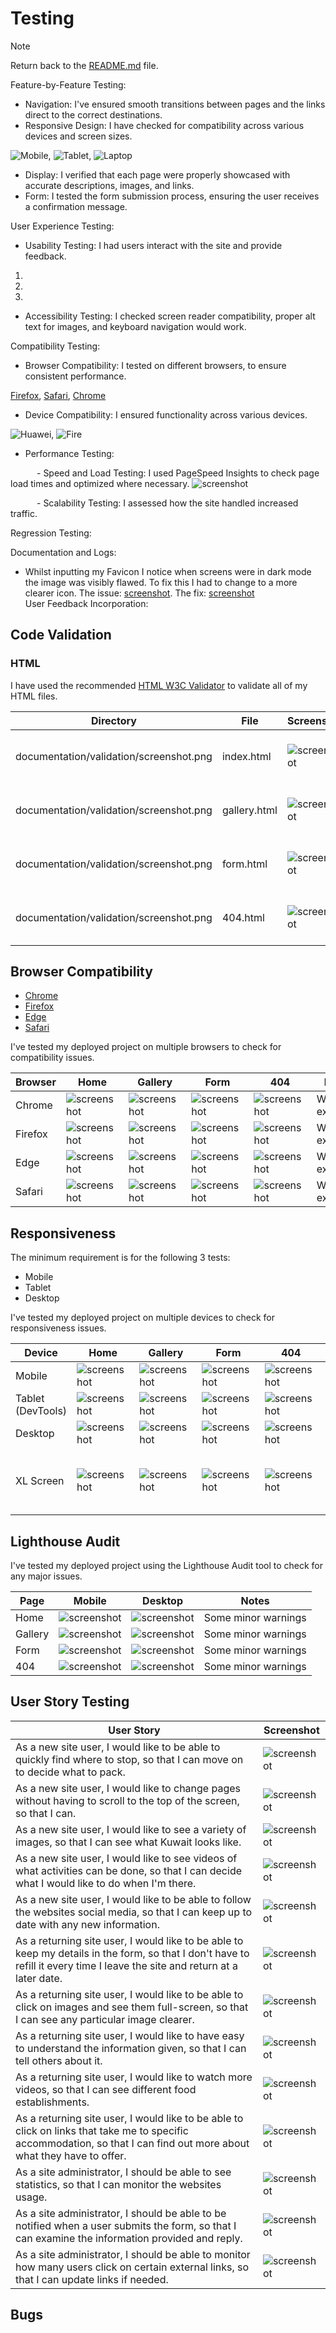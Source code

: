 # Testing

> [!NOTE]  
> Return back to the [README.md](README.md) file.

Feature-by-Feature Testing:

- Navigation: I've ensured smooth transitions between pages and the links direct to the correct destinations.
- Responsive Design: I have checked for compatibility across various devices and screen sizes.

![Mobile](), ![Tablet](), ![Laptop]()
- Display: I verified that each page were properly showcased with accurate descriptions, images, and links.
- Form: I tested the form submission process, ensuring the user receives a confirmation message.

User Experience Testing:

- Usability Testing: I had users interact with the site and provide feedback.
1. 
2.
3.
- Accessibility Testing: I checked screen reader compatibility, proper alt text for images, and keyboard navigation would work.

Compatibility Testing:

- Browser Compatibility: I tested on different browsers, to ensure consistent performance.

[Firefox](), [Safari](), [Chrome]()
- Device Compatibility: I ensured functionality across various devices.

![Huawei](), ![Fire]()
- Performance Testing:

      - Speed and Load Testing: I used PageSpeed Insights to check page load times and optimized where necessary.
        ![screenshot]()

      - Scalability Testing: I assessed how the site handled increased traffic.

Regression Testing:

Documentation and Logs:

  - Whilst inputting my Favicon I notice when screens were in dark mode the image was visibly flawed. To fix this I had to change to a more clearer icon. The issue: [screenshot](documentation/issues/dark-favicon.png). The fix: [screenshot](documentation/issues/light-favicon.png)  
User Feedback Incorporation:

## Code Validation

### HTML

I have used the recommended [HTML W3C Validator](https://validator.w3.org) to validate all of my HTML files.

| Directory | File | Screenshot | Notes |
| --- | --- | --- | --- |
| documentation/validation/screenshot.png | index.html | ![screenshot](documentation/validation/screenshot.png) | no errors occurred when checking |
| documentation/validation/screenshot.png | gallery.html | ![screenshot](documentation/validation/screenshot.png) | no errors occurred when checking |
| documentation/validation/screenshot.png | form.html | ![screenshot](documentation/validation/screenshot.png) | no errors occurred when checking |
| documentation/validation/screenshot.png | 404.html | ![screenshot](documentation/validation/screenshot.png) | no errors occurred when checking |

## Browser Compatibility

- [Chrome](https://www.google.com/chrome)
- [Firefox](https://www.mozilla.org/firefox)
- [Edge](https://www.microsoft.com/edge)
- [Safari](https://support.apple.com/downloads/safari)

I've tested my deployed project on multiple browsers to check for compatibility issues.

| Browser | Home | Gallery | Form | 404 | Notes |
| --- | --- | --- | --- | --- | --- |
| Chrome | ![screenshot](documentation/browsers/browser-chrome-home.png) | ![screenshot](documentation/browsers/browser-chrome-about.png) | ![screenshot](documentation/browsers/browser-chrome-contact.png) | ![screenshot](documentation/browsers/browser-chrome-etc.png) | Works as expected |
| Firefox | ![screenshot](documentation/browsers/browser-firefox-home.png) | ![screenshot](documentation/browsers/browser-firefox-about.png) | ![screenshot](documentation/browsers/browser-firefox-contact.png) | ![screenshot](documentation/browsers/browser-firefox-etc.png) | Works as expected |
| Edge | ![screenshot](documentation/browsers/browser-edge-home.png) | ![screenshot](documentation/browsers/browser-edge-about.png) | ![screenshot](documentation/browsers/browser-chrome-edge.png) | ![screenshot](documentation/browsers/browser-edge-etc.png) | Works as expected |
| Safari | ![screenshot](documentation/browsers/browser-safari-home.png) | ![screenshot](documentation/browsers/browser-safari-about.png) | ![screenshot](documentation/browsers/browser-safari-contact.png) | ![screenshot](documentation/browsers/browser-safari-etc.png) | Works as expected |

## Responsiveness

The minimum requirement is for the following 3 tests:
- Mobile
- Tablet
- Desktop

I've tested my deployed project on multiple devices to check for responsiveness issues.

| Device | Home | Gallery | Form | 404 | Notes |
| --- | --- | --- | --- | --- | --- |
| Mobile | ![screenshot](documentation/responsiveness/responsive-mobile-home.png) | ![screenshot](documentation/responsiveness/responsive-mobile-about.png) | ![screenshot](documentation/responsiveness/responsive-mobile-contact.png) | ![screenshot](documentation/responsiveness/responsive-mobile-etc.png) | Works as expected |
| Tablet (DevTools) | ![screenshot](documentation/responsiveness/responsive-tablet-home.png) | ![screenshot](documentation/responsiveness/responsive-tablet-about.png) | ![screenshot](documentation/responsiveness/responsive-tablet-contact.png) | ![screenshot](documentation/responsiveness/responsive-tablet-etc.png) | Works as expected |
| Desktop | ![screenshot](documentation/responsiveness/responsive-desktop-home.png) | ![screenshot](documentation/responsiveness/responsive-desktop-about.png) | ![screenshot](documentation/responsiveness/responsive-desktop-contact.png) | ![screenshot](documentation/responsiveness/responsive-desktop-etc.png) | Works as expected |
| XL Screen | ![screenshot](documentation/responsiveness/responsive-xl-home.png) | ![screenshot](documentation/responsiveness/responsive-xl-about.png) | ![screenshot](documentation/responsiveness/responsive-xl-contact.png) | ![screenshot](documentation/responsiveness/responsive-xl-etc.png) | Scaling starts to have minor issues |

## Lighthouse Audit

I've tested my deployed project using the Lighthouse Audit tool to check for any major issues.

| Page | Mobile | Desktop | Notes |
| --- | --- | --- | --- |
| Home | ![screenshot](documentation/lighthouse/lighthouse-home-mobile.png) | ![screenshot](documentation/lighthouse/lighthouse-home-desktop.png) | Some minor warnings |
| Gallery | ![screenshot](documentation/lighthouse/lighthouse-about-mobile.png) | ![screenshot](documentation/lighthouse/lighthouse-about-desktop.png) | Some minor warnings |
| Form | ![screenshot](documentation/lighthouse/lighthouse-gallery-mobile.png) | ![screenshot](documentation/lighthouse/lighthouse-gallery-desktop.png) | Some minor warnings |
| 404 | ![screenshot](documentation/lighthouse/lighthouse-gallery-mobile.png) | ![screenshot](documentation/lighthouse/lighthouse-gallery-desktop.png) | Some minor warnings |

## User Story Testing

| User Story | Screenshot |
| --- | --- |
| As a new site user, I would like to be able to quickly find where to stop, so that I can move on to decide what to pack. | ![screenshot](documentation/features/feature04.png) |
| As a new site user, I would like to change pages without having to scroll to the top of the screen, so that I can. | ![screenshot](documentation/features/feature04.png) |
| As a new site user, I would like to see a variety of images, so that I can see what Kuwait looks like. | ![screenshot](documentation/features/feature04.png) |
| As a new site user, I would like to see videos of what activities can be done, so that I can decide what I would like to do when I'm there. | ![screenshot](documentation/features/feature04.png) |
| As a new site user, I would like to be able to follow the websites social media, so that I can keep up to date with any new information. | ![screenshot](documentation/features/feature04.png) |
| As a returning site user, I would like to be able to keep my details in the form, so that I don't have to refill it every time I leave the site and return at a later date. | ![screenshot](documentation/features/feature07.png) |
| As a returning site user, I would like to be able to click on images and see them full-screen, so that I can see any particular image clearer. | ![screenshot](documentation/features/feature07.png) |
| As a returning site user, I would like to have easy to understand the information given, so that I can tell others about it. | ![screenshot](documentation/features/feature07.png) |
| As a returning site user, I would like to watch more videos, so that I can see different food establishments. | ![screenshot](documentation/features/feature07.png) |
| As a returning site user, I would like to be able to click on links that take me to specific accommodation, so that I can find out more about what they have to offer. | ![screenshot](documentation/features/feature07.png) |
| As a site administrator, I should be able to see statistics, so that I can monitor the websites usage. | ![screenshot](documentation/features/feature07.png) |
| As a site administrator, I should be able to be notified when a user submits the form, so that I can examine the information provided and reply. | ![screenshot](documentation/features/feature08.png) |
| As a site administrator, I should be able to monitor how many users click on certain external links, so that I can update links if needed. | ![screenshot](documentation/features/feature09.png) |

## Bugs

